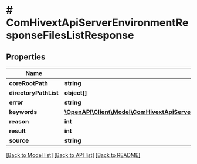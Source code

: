 # # ComHivextApiServerEnvironmentResponseFilesListResponse

## Properties

Name | Type | Description | Notes
------------ | ------------- | ------------- | -------------
**coreRootPath** | **string** |  | [optional]
**directoryPathList** | **object[]** |  | [optional]
**error** | **string** |  | [optional]
**keywords** | [**\OpenAPI\Client\Model\ComHivextApiServerEnvironmentResponseFilesListResponseKeywords**](ComHivextApiServerEnvironmentResponseFilesListResponseKeywords.md) |  | [optional]
**reason** | **int** |  | [optional]
**result** | **int** |  | [optional]
**source** | **string** |  | [optional]

[[Back to Model list]](../../README.md#models) [[Back to API list]](../../README.md#endpoints) [[Back to README]](../../README.md)
